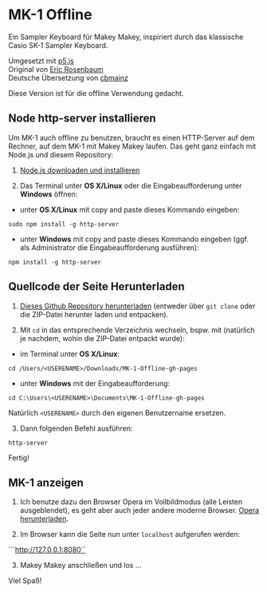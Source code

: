 MK-1 Offline
====

Ein Sampler Keyboard für Makey Makey, inspiriert durch das klassische Casio SK-1 Sampler Keyboard. 

Umgesetzt mit [p5.js](https://p5js.org)  
Original von [Eric Rosenbaum](https://www.ericrosenbaum.com/mk1-sampler/)  
Deutsche Übersetzung von [cbmainz](https://github.com/cbmainz/MK-1) 

Diese Version ist für die offline Verwendung gedacht. 

## Node http-server installieren

Um MK-1 auch offline zu benutzen, braucht es einen HTTP-Server auf dem Rechner, auf dem MK-1 mit Makey Makey laufen. Das geht ganz einfach mit Node.js und diesem Repository:

1. [Node.js downloaden und installieren](https://nodejs.org/de/download/)

2. Das Terminal unter **OS X/Linux** oder die Eingabeaufforderung unter **Windows** öffnen:

- unter **OS X/Linux** mit copy and paste dieses Kommando eingeben:

```sudo npm install -g http-server```

- unter **Windows** mit copy and paste dieses Kommando eingeben (ggf. als Administrator die Eingabeaufforderung ausführen):

```npm install -g http-server```

## Quellcode der Seite Herunterladen

1. [Dieses Github Repository herunterladen](https://github.com/medienundbildung-com/MK-1-Offline/) (entweder über ```git clone``` oder die ZIP-Datei herunter laden und entpacken).

2. Mit ```cd``` in das entsprechende Verzeichnis wechseln, bspw. mit (natürlich je nachdem, wohin die ZIP-Datei entpackt wurde):

- im Terminal unter **OS X/Linux**:

```cd /Users/<USERENAME>/Downloads/MK-1-Offline-gh-pages```

- unter **Windows** mit der Eingabeaufforderung:

```cd C:\Users\<USERENAME>\Documents\MK-1-Offline-gh-pages``` 

Natürlich ```<USERENAME>``` durch den eigenen Benutzername ersetzen.

3. Dann folgenden Befehl ausführen:

```http-server```

Fertig!

## MK-1 anzeigen

1. Ich benutze dazu den Browser Opera im Vollbildmodus (alle Leisten ausgeblendet), es geht aber auch jeder andere moderne Browser. [Opera herunterladen](http://www.opera.com/de).

2. Im Browser kann die Seite nun unter ```localhost``` aufgerufen werden: 

```http://127.0.0.1:8080``

3. Makey Makey anschließen und los …

Viel Spaß!